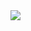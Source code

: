 <img src="https://img.shields.io/badge/javascript-%23F7DF1E.svg?&style=flat-square&logo=javascript&logoColor=black&labelColor=black">
